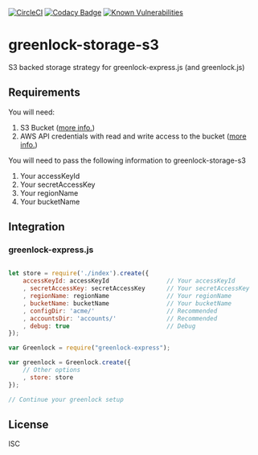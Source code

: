 [![CircleCI](https://circleci.com/gh/cderche/greenlock-storage-s3.svg?style=svg)](https://circleci.com/gh/cderche/greenlock-storage-s3)
[![Codacy Badge](https://api.codacy.com/project/badge/Grade/0923e01ff76e403abab4637a45149155)](https://www.codacy.com/app/c.derche/greenlock-storage-s3?utm_source=github.com&amp;utm_medium=referral&amp;utm_content=cderche/greenlock-storage-s3&amp;utm_campaign=Badge_Grade)
[![Known Vulnerabilities](https://snyk.io/test/github/cderche/greenlock-storage-s3/badge.svg)](https://snyk.io/test/github/cderche/greenlock-storage-s3)

# greenlock-storage-s3
S3 backed storage strategy for greenlock-express.js (and greenlock.js)

## Requirements

You will need:
1. S3 Bucket (<a href="https://aws.amazon.com/s3/" target="_blank">more info.</a>)
2. AWS API credentials with read and write access to the bucket (<a href="https://docs.aws.amazon.com/AmazonS3/latest/dev/s3-access-control.html" target="_blank">more info.</a>)

You will need to pass the following information to greenlock-storage-s3
1. Your accessKeyId
2. Your secretAccessKey
3. Your regionName
4. Your bucketName

## Integration

### greenlock-express.js

```javascript

let store = require('./index').create({
    accessKeyId: accessKeyId                // Your accessKeyId
    , secretAccessKey: secretAccessKey      // Your secretAccessKey
    , regionName: regionName                // Your regionName
    , bucketName: bucketName                // Your bucketName
    , configDir: 'acme/'                    // Recommended
    , accountsDir: 'accounts/'              // Recommended
    , debug: true                           // Debug
});

var Greenlock = require("greenlock-express");

var greenlock = Greenlock.create({
    // Other options
    , store: store
});

// Continue your greenlock setup

```

## License

ISC
